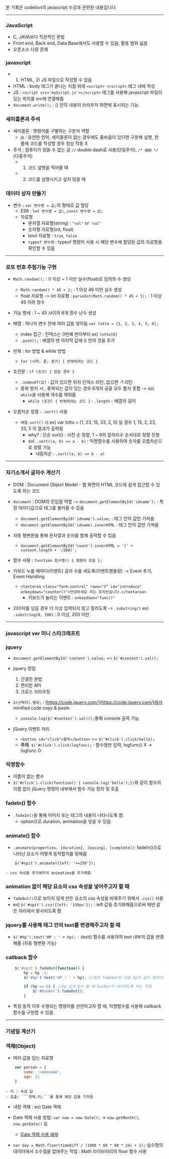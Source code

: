본 기록은 codelion의 javascript 수강과 관련된 내용입니다.

------


### JavaScript
- C, JAVA보다 직관적인 문법
- Front end, Back end, Data Base에서도 사용할 수 있음, 활용 범위 넓음
- 오픈소스 다량 존재

### javascript
- 1) HTML, 2) JS 파일으로 작성할 수 있음
- HTML : body 태그가 끝나는 지점 위에 ```<script> </script>``` 태그 내에 작성
- JS : ```<script src='myScript.js'></script>``` 태그를 사용해 javascript 파일이 있는 위치를 src에 연결해줌
- ```document.write();``` : () 안의 내용이 브라우저 화면에 표시되는 기능

### 세미콜론과 주석
- 세미콜론 : 명령어를 구별하는 구분자 역할
    - js : 유연한 언어, 세미콜론이 없는 경우에도 줄바꿈이 있다면 구분해 실행, 한 줄에 코드를 작성할 경우 정상 작동 X
- 주석 : 컴퓨터가 읽을 수 없는 글 ```//``` double dash로 사용(단일주석), ```/* @@@ */``` (다중주석)
    - 1. 코드 설명을 적어줄 때
    - 2. 코드를 실행시키고 싶지 않을 때

### 데이터 상자 만들기
- 변수 : ```var 변수명 = 값;```의 형태로 값 할당
    - ES6 : ```let 변수명 = 값;```, ```const 변수명 = 값;```
    - 자료형
        - 문자열 자료형(string) : ```"val"``` or ```'val'```
        - 숫자형 자료형(int, float)
        - bool 자료형 : ```true```, ```false```
        - ```typeof 변수명``` : typeof 명령어 사용 시 해당 변수에 할당된 값의 자료형을 확인할 수 있음

------

### 로또 번호 추첨기능 구현
- ```Math.random();``` : 0 이상 ~ 1 미만 실수(float)로 임의의 수 생성
    - ```Math.random() * 45 + 1;``` : 1 이상 46 미만 실수 생성
    - float 자료형 -> int 자료형 : ```parseInt(Math.random() * 45 + 1);``` : 1 이상 45 이하 정수

- 기능 명세 : 1 ~ 45 사이의 6개 정수 난수 생성

- 배열 : 하나의 변수 안에 여러 값을 넣어둠 ```var lotto = [1, 2, 3, 4, 5, 6];```
    - index 접근 : 인덱스는 0번째 번지부터 ex) ```lotto[0]```
    - ```.push();``` : 배열의 맨 마지막 값에 () 안의 것을 추가

- 반복 : for 방법 & while 방법
    - ```for (시작; 끝; 증가) { 반복하려는 코드 }```

- 조건문 : ```if (조건) { 참일 경우 }```
    - ```.indexOf(값)``` : 값이 있으면 위치 인덱스 리턴, 없으면 -1 리턴
    - 중복 방지 시 , 중복되는 값이 있는 경우 6개의 공을 모두 뽑지 못함 -> sol. ```while```을 사용해 개수를 채워줌
        - ```while (조건) { 반복하려는 코드 }``` : ```.length``` - 배열의 길이

- 오름차순 정렬 : ```.sort()``` 사용
    - ```배열.sort()``` 시 ex) var lotto = [1, 23, 15, 33, 2, 5] 일 경우 1, 15, 2, 23, 33, 5 의 결과가 출력됨
        - why? : 단순 sort() : 사전 순 정렬, 1 ~ 9의 앞자리수 순서대로 정렬 진행
        - sol. ```.sort((a, b) => a - b)``` : 익명함수를 사용하여 숫자를 오름차순으로 정렬 가능
            - 내림차순 : ```.sort((a, b) => b - a)```

------

### 자기소개서 글자수 계산기
- DOM : Document Object Model - 웹 화면의 HTML 코드에 쉽게 접근할 수 있도록 하는 코드
- ```document``` : DOM의 진입점 역할 -> ```document.getElementById('idname');``` : 특정 아이디값으로 태그를 불러올 수 있음
    - ```document.getElementById('idname').value;``` : 태그 안의 값만 가져옴
    - ```document.getElementById('idname).innerHTML``` : 태그 안의 값만 가져옴

- 자동 형변환을 통해 문자열과 숫자를 함께 출력할 수 있음
    - ```document.getElementById('count').innerHTML = '(' + content.length + '/200)';```

- 함수 사용 : ```function 함수명() { 명령어 모음 };```
- 키보드 누를 때마다(이벤트) 글자 수를 세도록(이벤트핸들링) -> Event 추가, Event Handling
    - ```<textarea class="form-control" rows="3" id="introduce" onkeydown="counter()">안녕하세요 저는 유지민입니다.</textarea>```
        - 키보드가 눌리는 이벤트 : ```onkeydown="func()"```

- 200자를 넘길 경우 더 이상 입력되지 않고 잘리도록 -> ```.substring()```    ex) ```.substring(0, 200)``` : 0 이상, 200 미만

------

### javascript ver 미니 스타크래프트

### jquery
- ```document.getElementById('content').value;``` == ```$('#content').val();```
- jquery 장점
    1. 간결한 문법
    2. 편리한 API
    3. 크로스 브라우징
- ```$(선택자).행위;``` : [https://code.jquery.com/](https://code.jquery.com/)에서 minified code copy & paste
    - ```console.log($('#content').val());```통해 console 출력 가능

- jQuery 이벤트 처리
    - ```<button id="click">클릭</button>``` == ```$('#click').click(hello);```
    - **주의**. ```$('#click').click(logfunc);``` : 함수명만 입력, logfunc() X -> logfunc O

### 익명함수
- 이름이 없는 함수
- ```$('#click').click(function() { console.log('hello');})```와 같이 함수의 이름 없이 jQuery 명령어 내부에서 함수 기능 정의 및 호출

### fadeIn() 함수
- ```.fadeIn()```을 통해 이미지 또는 태그의 내용이 나타나도록 함.
    - option으로 duration, animation을 넣을 수 있음

### animate() 함수
- ```.animate(properties, [duration], [easing], [complete])```: fadeIn()으로 나타난 요소가 어떻게 동작할지를 정해줌
```
    $('#spit').animate({left: '+=250'});
```
    - css 속성을 추가해주어 animation을 추가해줌

### animation 없이 해당 요소의 css 속성을 넣어주고자 할 때
- ```fadeOut()```으로 보이지 않게 만든 요소의 css 속성을 바꿔주기 위해서 ```.css()``` 사용
- ex) ```$('#spit').css({left: '150px'});``` : left 값을 초기화해줌으로써 매번 같은 자리에서 발사되도록 함

### jquery를 사용해 태그 안의 text를 변경해주고자 할 때
- ```$('#hp').text('HP : ' + hp);``` : .text() 함수를 사용하여 text 내부의 값을 변경해줌 (자동 형변환 가능)

### callback 함수
```javascript
    $('#spit').fadeOut(function() {
        hp = hp -1;
        $('#hp').text('HP : ' + hp); //침이 fadeOut된 다음 hp의 값이 업데이트될 수 있도록 생성한 익명함수

        if (hp == 0) { //hp 값이 0이 될 떄 bunker가 사라지도록 하는 작업
            $('#bunker').fadeOut();
        }
```
- 특정 동작 이후 수행되는 명령어를 선언하고자 할 때, 익명함수를 사용해 callback 함수를 구현할 수 있음

------

### 기념일 계산기

### 객체(Object)
- 여러 값을 담는 자료형
```javascript
    var person = {
        name: 'namename',
        age: 23
    }
```
    - 키 : 속성 값
    - 호출: ```객체.키;```를 통해 해당 값을 가져옴

- 내장 객체 : ex) Date 객체
- Date 객체 사용 방법: ```var now = new Date();``` -> ```now.getMonth()```, ```now.getDate()``` 등
    - [Date 객체 사용 예제](https://developer.mozilla.org/ko/docs/Web/JavaScript/Reference/Global_Objects/Date)

- ```var day = Math.floor(timeDiff / (1000 * 60 * 60 * 24) + 1);``` 실수형의 데이터에서 소수점을 없애주는 작업 : Math 라이브러리의 floor 함수 사용